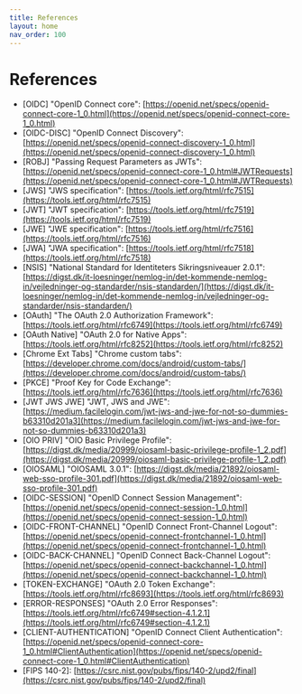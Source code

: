 ```yaml
---
title: References
layout: home
nav_order: 100
---
```


# References
- [OIDC] "OpenID Connect core": [https://openid.net/specs/openid-connect-core-1_0.html](https://openid.net/specs/openid-connect-core-1_0.html)
- [OIDC-DISC] "OpenID Connect Discovery": [https://openid.net/specs/openid-connect-discovery-1_0.html](https://openid.net/specs/openid-connect-discovery-1_0.html)
- [ROBJ] "Passing Request Parameters as JWTs": [https://openid.net/specs/openid-connect-core-1_0.html#JWTRequests](https://openid.net/specs/openid-connect-core-1_0.html#JWTRequests)
- [JWS] "JWS specification": [https://tools.ietf.org/html/rfc7515](https://tools.ietf.org/html/rfc7515)
- [JWT] "JWT specification": [https://tools.ietf.org/html/rfc7519](https://tools.ietf.org/html/rfc7519)
- [JWE] "JWE specification": [https://tools.ietf.org/html/rfc7516](https://tools.ietf.org/html/rfc7516)
- [JWA] "JWA specification": [https://tools.ietf.org/html/rfc7518](https://tools.ietf.org/html/rfc7518)
- [NSIS] "National Standard for Identiteters Sikringsniveauer 2.0.1": [https://digst.dk/it-loesninger/nemlog-in/det-kommende-nemlog-in/vejledninger-og-standarder/nsis-standarden/](https://digst.dk/it-loesninger/nemlog-in/det-kommende-nemlog-in/vejledninger-og-standarder/nsis-standarden/)
- [OAuth] "The OAuth 2.0 Authorization Framework": [https://tools.ietf.org/html/rfc6749](https://tools.ietf.org/html/rfc6749)
- [OAuth Native] "OAuth 2.0 for Native Apps": [https://tools.ietf.org/html/rfc8252](https://tools.ietf.org/html/rfc8252)
- [Chrome Ext Tabs] "Chrome custom tabs": [https://developer.chrome.com/docs/android/custom-tabs/](https://developer.chrome.com/docs/android/custom-tabs/)
- [PKCE] "Proof Key for Code Exchange": [https://tools.ietf.org/html/rfc7636](https://tools.ietf.org/html/rfc7636)
- [JWT JWS JWE] "JWT, JWS and JWE": [https://medium.facilelogin.com/jwt-jws-and-jwe-for-not-so-dummies-b63310d201a3](https://medium.facilelogin.com/jwt-jws-and-jwe-for-not-so-dummies-b63310d201a3)
- [OIO PRIV] "OIO Basic Privilege Profile": [https://digst.dk/media/20999/oiosaml-basic-privilege-profile-1_2.pdf](https://digst.dk/media/20999/oiosaml-basic-privilege-profile-1_2.pdf)
- [OIOSAML] "OIOSAML 3.0.1": [https://digst.dk/media/21892/oiosaml-web-sso-profile-301.pdf](https://digst.dk/media/21892/oiosaml-web-sso-profile-301.pdf)
- [OIDC-SESSION] "OpenID Connect Session Management": [https://openid.net/specs/openid-connect-session-1_0.html](https://openid.net/specs/openid-connect-session-1_0.html)
- [OIDC-FRONT-CHANNEL] "OpenID Connect Front-Channel Logout": [https://openid.net/specs/openid-connect-frontchannel-1_0.html](https://openid.net/specs/openid-connect-frontchannel-1_0.html)
- [OIDC-BACK-CHANNEL] "OpenID Connect Back-Channel Logout": [https://openid.net/specs/openid-connect-backchannel-1_0.html](https://openid.net/specs/openid-connect-backchannel-1_0.html)
- [TOKEN-EXCHANGE] "OAuth 2.0 Token Exchange": [https://tools.ietf.org/html/rfc8693](https://tools.ietf.org/html/rfc8693)
- [ERROR-RESPONSES] "OAuth 2.0 Error Responses": [https://tools.ietf.org/html/rfc6749#section-4.1.2.1](https://tools.ietf.org/html/rfc6749#section-4.1.2.1)
- [CLIENT-AUTHENTICATION] "OpenID Connect Client Authentication": [https://openid.net/specs/openid-connect-core-1_0.html#ClientAuthentication](https://openid.net/specs/openid-connect-core-1_0.html#ClientAuthentication)
- \[FIPS 140-2\]: [https://csrc.nist.gov/pubs/fips/140-2/upd2/final](https://csrc.nist.gov/pubs/fips/140-2/upd2/final)
